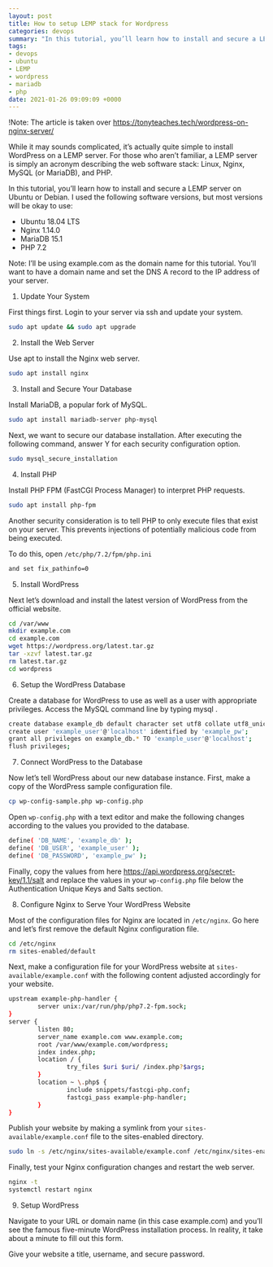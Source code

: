 ```yaml
---
layout: post
title: How to setup LEMP stack for Wordpress
categories: devops
summary: "In this tutorial, you’ll learn how to install and secure a LEMP server on Ubuntu or Debian. I used the following software versions, but most versions will be okay to use: Ubuntu 18.04 LTS, Nginx 1.14.0, MariaDB 15.1, PHP 7.2"
tags:
- devops
- ubuntu
- LEMP
- wordpress
- mariadb
- php
date: 2021-01-26 09:09:09 +0000
---
```


!Note: The article is taken over <https://tonyteaches.tech/wordpress-on-nginx-server/>

While it may sounds complicated, it’s actually quite simple to install WordPress on a LEMP server. For those who aren’t familiar, a LEMP server is simply an acronym describing the web software stack: Linux, Nginx, MySQL (or MariaDB), and PHP.

In this tutorial, you’ll learn how to install and secure a LEMP server on Ubuntu or Debian. I used the following software versions, but most versions will be okay to use:

- Ubuntu 18.04 LTS
- Nginx 1.14.0
- MariaDB 15.1
- PHP 7.2

Note: I’ll be using example.com as the domain name for this tutorial. You’ll want to have a domain name and set the DNS A record to the IP address of your server.

1. Update Your System

First things first. Login to your server via ssh and update your system.

```sh
sudo apt update && sudo apt upgrade
```

2. Install the Web Server

Use apt to install the Nginx web server.

```sh
sudo apt install nginx
```

3. Install and Secure Your Database

Install MariaDB, a popular fork of MySQL.

```sh
sudo apt install mariadb-server php-mysql
```

Next, we want to secure our database installation. After executing the following command, answer Y for each security configuration option.

```sh
sudo mysql_secure_installation
```

4. Install PHP

Install PHP FPM (FastCGI Process Manager) to interpret PHP requests.

```sh
sudo apt install php-fpm
```

Another security consideration is to tell PHP to only execute files that exist on your server. This prevents injections of potentially malicious code from being executed.

To do this, open `/etc/php/7.2/fpm/php.ini`

```sh
and set fix_pathinfo=0
```

5. Install WordPress

Next let’s download and install the latest version of WordPress from the official website.

```sh
cd /var/www
mkdir example.com
cd example.com
wget https://wordpress.org/latest.tar.gz
tar -xzvf latest.tar.gz
rm latest.tar.gz
cd wordpress
```

6. Setup the WordPress Database

Create a database for WordPress to use as well as a user with appropriate privileges. Access the MySQL command line by typing mysql
.

```sh
create database example_db default character set utf8 collate utf8_unicode_ci;
create user 'example_user'@'localhost' identified by 'example_pw';
grant all privileges on example_db.* TO 'example_user'@'localhost';
flush privileges;
```

7. Connect WordPress to the Database

Now let’s tell WordPress about our new database instance. First, make a copy of the WordPress sample configuration file.

```sh
cp wp-config-sample.php wp-config.php
```

Open `wp-config.php` with a text editor and make the following changes according to the values you provided to the database.

```sh
define( 'DB_NAME', 'example_db' );
define( 'DB_USER', 'example_user' ); 
define( 'DB_PASSWORD', 'example_pw' );
```

Finally, copy the values from here https://api.wordpress.org/secret-key/1.1/salt and replace the values in your `wp-config.php` file below the Authentication Unique Keys and Salts section.

8. Configure Nginx to Serve Your WordPress Website

Most of the configuration files for Nginx are located in `/etc/nginx`. Go here and let’s first remove the default Nginx configuration file.

```sh
cd /etc/nginx
rm sites-enabled/default
```

Next, make a configuration file for your WordPress website at `sites-available/example.conf` with the following content adjusted accordingly for your website.

```sh
upstream example-php-handler {
        server unix:/var/run/php/php7.2-fpm.sock;
}
server {
        listen 80;
        server_name example.com www.example.com;
        root /var/www/example.com/wordpress;
        index index.php;
        location / {
                try_files $uri $uri/ /index.php?$args;
        }
        location ~ \.php$ {
                include snippets/fastcgi-php.conf;
                fastcgi_pass example-php-handler;
        }
}
```

Publish your website by making a symlink from your `sites-available/example.conf` file to the sites-enabled directory.

```sh
sudo ln -s /etc/nginx/sites-available/example.conf /etc/nginx/sites-enabled/
```

Finally, test your Nginx configuration changes and restart the web server.

```sh
nginx -t
systemctl restart nginx
```

9. Setup WordPress

Navigate to your URL or domain name (in this case example.com) and you’ll see the famous five-minute WordPress installation process. In reality, it take about a minute to fill out this form.

Give your website a title, username, and secure password.